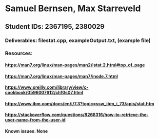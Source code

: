 # Samuel Bernsen, Max Starreveld
## Student IDs: 2367195, 2380029
### Deliverables: filestat.cpp, exampleOutput.txt, (example file)
### Resources:
#### https://man7.org/linux/man-pages/man2/lstat.2.html#top_of_page
#### https://man7.org/linux/man-pages/man7/inode.7.html
#### https://www.oreilly.com/library/view/c-cookbook/0596007612/ch10s07.html
#### https://www.ibm.com/docs/en/i/7.3?topic=ssw_ibm_i_73/apis/stat.htm
#### https://stackoverflow.com/questions/8268316/how-to-retrieve-the-user-name-from-the-user-id

#### Known issues: None
